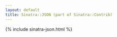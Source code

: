 ```yaml
---
layout: default
title: Sinatra::JSON (part of Sinatra::Contrib)
---
```


{% include sinatra-json.html %}
